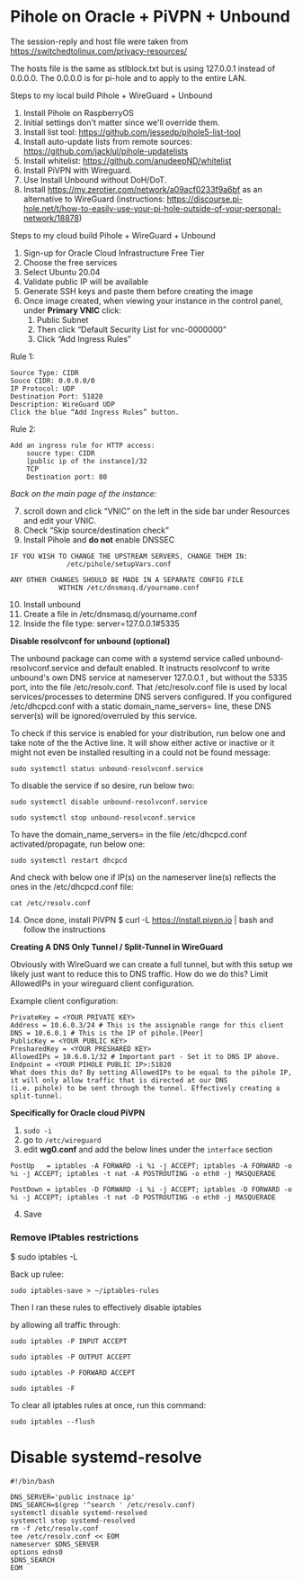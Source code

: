 # Pihole on Oracle + PiVPN + Unbound

The session-reply and host file were taken from https://switchedtolinux.com/privacy-resources/

The hosts file is the same as stlblock.txt but is using 127.0.0.1 instead of 0.0.0.0. The 0.0.0.0 is for pi-hole and to apply to the entire LAN.

Steps to my local build Pihole + WireGuard + Unbound
1. Install Pihole on RaspberryOS
5. Initial settings don't matter since we'll override them.
6. Install list tool: https://github.com/jessedp/pihole5-list-tool
7. Install auto-update lists from remote sources: https://github.com/jacklul/pihole-updatelists
8. Install whitelist: https://github.com/anudeepND/whitelist
9. Install PiVPN with Wireguard.
10. Use Install Unbound without DoH/DoT. 
11. Install https://my.zerotier.com/network/a09acf0233f9a6bf as an alternative to WireGuard (instructions: https://discourse.pi-hole.net/t/how-to-easily-use-your-pi-hole-outside-of-your-personal-network/18878)


Steps to my cloud build Pihole + WireGuard + Unbound

1. Sign-up for Oracle Cloud Infrastructure Free Tier
2. Choose the free services
3. Select Ubuntu 20.04
4. Validate public IP will be available
5. Generate SSH keys and paste them before creating the image
6. Once image created, when viewing your instance in the control panel, under **Primary VNIC** click:
    1. Public Subnet
    2. Then click “Default Security List for vnc-0000000”
    3. Click “Add Ingress Rules”


Rule 1:

    Source Type: CIDR
    Souce CIDR: 0.0.0.0/0
    IP Protocol: UDP
    Destination Port: 51820
    Description: WireGuard UDP
    Click the blue “Add Ingress Rules” button.

Rule 2:
    

```
Add an ingress rule for HTTP access:
    soucre type: CIDR
    [public ip of the instance]/32
    TCP
    Destination port: 80
```

*Back on the main page of the instance:*

7. scroll down and click “VNIC” on the left in the side bar under Resources and edit your VNIC.
8. Check “Skip source/destination check”
9. Install Pihole and **do not** enable DNSSEC



```
IF YOU WISH TO CHANGE THE UPSTREAM SERVERS, CHANGE THEM IN:          
              /etc/pihole/setupVars.conf                             
                                                                     
ANY OTHER CHANGES SHOULD BE MADE IN A SEPARATE CONFIG FILE           
            WITHIN /etc/dnsmasq.d/yourname.conf
```


10. Install unbound
11. Create a file in /etc/dnsmasq.d/yourname.conf
12. Inside the file type: server=127.0.0.1#5335


**Disable resolvconf for unbound (optional)**

The unbound package can come with a systemd service called unbound-resolvconf.service and default enabled. It instructs resolvconf to write unbound's own DNS service at nameserver 127.0.0.1 , but without the 5335 port, into the file /etc/resolv.conf. That /etc/resolv.conf file is used by local services/processes to determine DNS servers configured. If you configured /etc/dhcpcd.conf with a static domain_name_servers= line, these DNS server(s) will be ignored/overruled by this service.

To check if this service is enabled for your distribution, run below one and take note of the the Active line. It will show either active or inactive or it might not even be installed resulting in a could not be found message:

`sudo systemctl status unbound-resolvconf.service`

To disable the service if so desire, run below two:

`sudo systemctl disable unbound-resolvconf.service`

`sudo systemctl stop unbound-resolvconf.service`

To have the domain_name_servers= in the file /etc/dhcpcd.conf activated/propagate, run below one:

`sudo systemctl restart dhcpcd`

And check with below one if IP(s) on the nameserver line(s) reflects the ones in the /etc/dhcpcd.conf file:

`cat /etc/resolv.conf`


14. Once done, install PiVPN $ curl -L https://install.pivpn.io | bash and follow the instructions

**Creating A DNS Only Tunnel / Split-Tunnel in WireGuard**

Obviously with WireGuard we can create a full tunnel, but with this setup we likely just want to reduce this to DNS traffic.
How do we do this? Limit AllowedIPs in your wireguard client configuration.

Example client configuration:

```[Interface]
PrivateKey = <YOUR PRIVATE KEY>  
Address = 10.6.0.3/24 # This is the assignable range for this client
DNS = 10.6.0.1 # This is the IP of pihole.[Peer]    
PublicKey = <YOUR PUBLIC KEY>    
PresharedKey = <YOUR PRESHARED KEY>    
AllowedIPs = 10.6.0.1/32 # Important part - Set it to DNS IP above.    
Endpoint = <YOUR PIHOLE PUBLIC IP>:51820 
What does this do? By setting AllowedIPs to be equal to the pihole IP, it will only allow traffic that is directed at our DNS 
(i.e. pihole) to be sent through the tunnel. Effectively creating a split-tunnel.
```

**Specifically for Oracle cloud PiVPN**
1. `sudo -i`
2. go to `/etc/wireguard`
3. edit **wg0.conf** and add the below lines under the `interface` section
```
PostUp   = iptables -A FORWARD -i %i -j ACCEPT; iptables -A FORWARD -o %i -j ACCEPT; iptables -t nat -A POSTROUTING -o eth0 -j MASQUERADE

PostDown = iptables -D FORWARD -i %i -j ACCEPT; iptables -D FORWARD -o %i -j ACCEPT; iptables -t nat -D POSTROUTING -o eth0 -j MASQUERADE
```


4. Save

### Remove IPtables restrictions

$ sudo iptables -L 

Back up rulee:

`sudo iptables-save > ~/iptables-rules`

Then I ran these rules to effectively disable iptables

by allowing all traffic through:

`sudo iptables -P INPUT ACCEPT`

`sudo iptables -P OUTPUT ACCEPT`

`sudo iptables -P FORWARD ACCEPT`

`sudo iptables -F` 

To clear all iptables rules at once, run this command:

`sudo iptables --flush` 




# Disable systemd-resolve
```
#!/bin/bash

DNS_SERVER='public instnace ip'
DNS_SEARCH=$(grep '^search ' /etc/resolv.conf)
systemctl disable systemd-resolved
systemctl stop systemd-resolved
rm -f /etc/resolv.conf
tee /etc/resolv.conf << EOM
nameserver $DNS_SERVER
options edns0
$DNS_SEARCH
EOM
```
